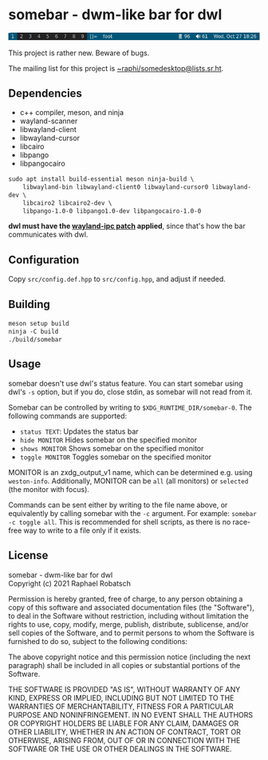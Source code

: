 # somebar - dwm-like bar for dwl

![Screenshot](screenshot.png)

This project is rather new. Beware of bugs.

The mailing list for this project is
[~raphi/somedesktop@lists.sr.ht](mailto:~raphi/somedesktop@lists.sr.ht).

## Dependencies

* c++ compiler, meson, and ninja
* wayland-scanner
* libwayland-client
* libwayland-cursor
* libcairo
* libpango
* libpangocairo

```
sudo apt install build-essential meson ninja-build \
    libwayland-bin libwayland-client0 libwayland-cursor0 libwayland-dev \
    libcairo2 libcairo2-dev \
    libpango-1.0-0 libpango1.0-dev libpangocairo-1.0-0
```

**dwl must have the [wayland-ipc patch](https://git.sr.ht/~raphi/dwl/blob/master/patches/wayland-ipc.patch) applied**,
since that's how the bar communicates with dwl.

## Configuration

Copy `src/config.def.hpp` to `src/config.hpp`, and adjust if needed.

## Building

    meson setup build
    ninja -C build
    ./build/somebar

## Usage

somebar doesn't use dwl's status feature. You can start somebar using dwl's `-s` option,
but if you do, close stdin, as somebar will not read from it.

Somebar can be controlled by writing to `$XDG_RUNTIME_DIR/somebar-0`. The following
commands are supported:

* `status TEXT`: Updates the status bar
* `hide MONITOR` Hides somebar on the specified monitor
* `shows MONITOR` Shows somebar on the specified monitor
* `toggle MONITOR` Toggles somebar on the specified monitor

MONITOR is an zxdg_output_v1 name, which can be determined e.g. using `weston-info`.
Additionally, MONITOR can be `all` (all monitors) or `selected` (the monitor with focus).

Commands can be sent either by writing to the file name above, or equivalently by calling
somebar with the `-c` argument. For example: `somebar -c toggle all`. This is recommended
for shell scripts, as there is no race-free way to write to a file only if it exists.

## License

somebar - dwm-like bar for dwl  
Copyright (c) 2021 Raphael Robatsch

Permission is hereby granted, free of charge, to any person obtaining a copy of
this software and associated documentation files (the "Software"), to deal in
the Software without restriction, including without limitation the rights to
use, copy, modify, merge, publish, distribute, sublicense, and/or sell copies
of the Software, and to permit persons to whom the Software is furnished to do
so, subject to the following conditions:

The above copyright notice and this permission notice (including the next
paragraph) shall be included in all copies or substantial portions of the
Software.

THE SOFTWARE IS PROVIDED "AS IS", WITHOUT WARRANTY OF ANY KIND, EXPRESS OR
IMPLIED, INCLUDING BUT NOT LIMITED TO THE WARRANTIES OF MERCHANTABILITY,
FITNESS FOR A PARTICULAR PURPOSE AND NONINFRINGEMENT. IN NO EVENT SHALL THE
AUTHORS OR COPYRIGHT HOLDERS BE LIABLE FOR ANY CLAIM, DAMAGES OR OTHER
LIABILITY, WHETHER IN AN ACTION OF CONTRACT, TORT OR OTHERWISE, ARISING FROM,
OUT OF OR IN CONNECTION WITH THE SOFTWARE OR THE USE OR OTHER DEALINGS IN THE
SOFTWARE.

